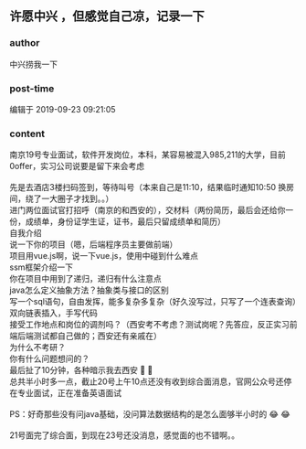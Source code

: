 ## 许愿中兴 ，但感觉自己凉，记录一下
### author 
中兴捞我一下
### post-time 

编辑于  2019-09-23 09:21:05
### content 
<div class="post-topic-des nc-post-content">
 <div>
  南京19号专业面试，软件开发岗位，本科，某容易被混入985,211的大学，目前0offer，实习公司说要是留下来会考虑
 </div>
 <div>
  <br/>
 </div>
 <div>
  先是去酒店3楼扫码签到，等待叫号（本来自己是11:10，结果临时通知10:50 换房间，绕了一大圈子才找到。。）
 </div>
 <div>
  进门两位面试官打招呼（南京的和西安的），交材料（两份简历，最后会还给你一份，成绩单，身份证学生证，证书，最后只留成绩单和简历）
 </div>
 <div>
  自我介绍
 </div>
 <div>
  说一下你的项目（嗯，后端程序员主要做前端）
 </div>
 <div>
  项目用vue.js啊，说一下vue.js，使用中碰到什么难点
 </div>
 <div>
  ssm框架介绍一下
 </div>
 <div>
  你在项目中用到了递归，递归有什么注意点
 </div>
 <div>
  java怎么定义抽象方法？抽象类与接口的区别
 </div>
 <div>
  写一个sql语句，自由发挥，能多复杂多复杂（好久没写过，只写了一个连表查询）
 </div>
 <div>
  双向链表插入，手写代码
 </div>
 <div>
  接受工作地点和岗位的调剂吗？（西安考不考虑？测试岗呢？先答应，反正实习前端后端测试都自己做的；西安还有亲戚在）
 </div>
 <div>
  为什么不考研？
 </div>
 <div>
  你有什么问题想问的？
 </div>
 <div>
  最后扯了10分钟，各种暗示我去西安
  <span>
   🤣
  </span>
  <span>
   🤣
  </span>
 </div>
 <div>
  总共半小时多一点，截止20号上午10点还没有收到综合面消息，官网公众号还停在专业面试，正在准备英语面试
 </div>
 <div>
  <br/>
 </div>
 <div>
  PS：好奇那些没有问java基础，没问算法数据结构的是怎么面够半小时的
  <span>
   😂
  </span>
  <span>
   😂
  </span>
 </div>
 <div>
  <span>
   <br/>
  </span>
 </div>
 <div>
  <span>
   21号面完了综合面，到现在23号还没消息，感觉面的也不错啊。。
  </span>
 </div>
 <div>
  <br/>
 </div>
</div>
